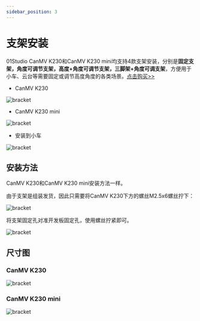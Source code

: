 ```yaml
---
sidebar_position: 3
---
```


# 支架安装

01Studio CanMV K230和CanMV K230 mini均支持4款支架安装，分别是**固定支架，角度可调节支架，高度+角度可调节支架，三脚架+角度可调支架**，方便用于小车、云台等需要固定或调节高度角度的各类场景。[点击购买>>](https://item.taobao.com/item.htm?id=776972674257)

- CanMV K230

![bracket](./img/bracket/bracket1.png)

- CanMV K230 mini

![bracket](./img/bracket/bracket1_1.png)

- 安装到小车

![bracket](./img/bracket/car.png)

## 安装方法

CanMV K230和CanMV K230 mini安装方法一样。

由于支架是组装发货，因此只需要将CanMV K230下方的螺丝M2.5x6螺丝拧下：

![bracket](./img/bracket/bracket2.png)

将支架固定孔对准开发板固定孔，使用螺丝拧紧即可。

![bracket](./img/bracket/bracket4.png)

## 尺寸图

### CanMV K230 

![bracket](./img/bracket/bracket5.png)

### CanMV K230 mini

![bracket](./img/bracket/bracket6.png)